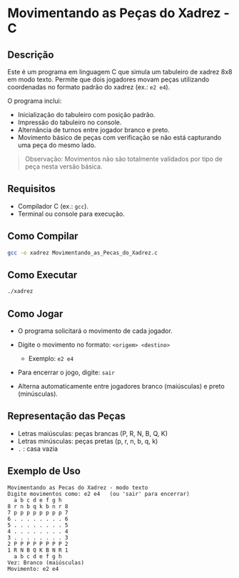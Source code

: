 # Movimentando as Peças do Xadrez - C

## Descrição

Este é um programa em linguagem C que simula um tabuleiro de xadrez 8x8 em modo texto. Permite que dois jogadores movam peças utilizando coordenadas no formato padrão do xadrez (ex.: `e2 e4`).

O programa inclui:

* Inicialização do tabuleiro com posição padrão.
* Impressão do tabuleiro no console.
* Alternância de turnos entre jogador branco e preto.
* Movimento básico de peças com verificação se não está capturando uma peça do mesmo lado.

> Observação: Movimentos não são totalmente validados por tipo de peça nesta versão básica.

## Requisitos

* Compilador C (ex.: `gcc`).
* Terminal ou console para execução.

## Como Compilar

```bash
gcc -o xadrez Movimentando_as_Pecas_do_Xadrez.c
```

## Como Executar

```bash
./xadrez
```

## Como Jogar

* O programa solicitará o movimento de cada jogador.
* Digite o movimento no formato: `<origem> <destino>`

  * Exemplo: `e2 e4`
* Para encerrar o jogo, digite: `sair`
* Alterna automaticamente entre jogadores branco (maiúsculas) e preto (minúsculas).

## Representação das Peças

* Letras maiúsculas: peças brancas (P, R, N, B, Q, K)
* Letras minúsculas: peças pretas (p, r, n, b, q, k)
* `.` : casa vazia

## Exemplo de Uso

```
Movimentando as Pecas do Xadrez - modo texto
Digite movimentos como: e2 e4   (ou 'sair' para encerrar)
  a b c d e f g h
8 r n b q k b n r 8
7 p p p p p p p p 7
6 . . . . . . . . 6
5 . . . . . . . . 5
4 . . . . . . . . 4
3 . . . . . . . . 3
2 P P P P P P P P 2
1 R N B Q K B N R 1
  a b c d e f g h
Vez: Branco (maiúsculas)
Movimento: e2 e4
```

